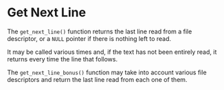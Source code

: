 # Get Next Line

The `get_next_line()` function returns the last line read from a file descriptor, or a `NULL` pointer if there is nothing left to read.

It may be called various times and, if the text has not been entirely read, it returns every time the line that follows.

The `get_next_line_bonus()` function may take into account various file descriptors and return the last line read from each one of them.